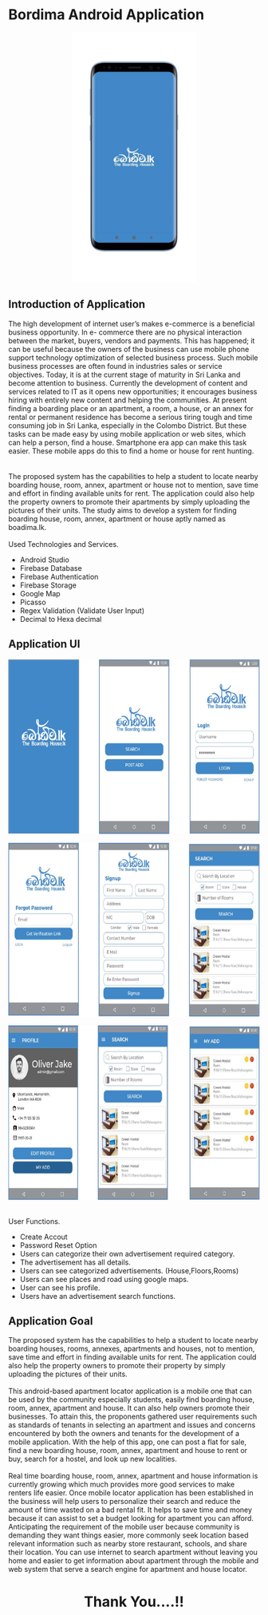 # Bordima Android Application
<p align="center" ><img src="UI/photo_2020-09-03_19-51-02.jpg" width="250" height="500"></p>

## Introduction of Application
<div>
    <body>
          The high development of internet user’s makes e-commerce is a beneficial business opportunity. In e- commerce there are no physical interaction between the market, 
          buyers, vendors and payments. This has happened; it can be useful because the owners of the business can use mobile phone support technology optimization of selected 
          business process. Such mobile business processes are often found in industries sales or service objectives. Today, it is at the current stage of maturity in Sri Lanka 
          and become attention to business. Currently the development of content and services related to IT as it opens new opportunities; it encourages business hiring with 
          entirely new content and helping the communities. At present finding a boarding place or an apartment, a room, a house, or an annex for rental or permanent residence 
          has become a serious tiring tough and time consuming job in Sri Lanka, especially in the Colombo District. But these tasks can be made easy by using mobile application 
          or web sites, which can help a person, find a house. Smartphone era app can make this task easier. These mobile apps do this to find a home or house for rent hunting.<br><br><br>
          The proposed system has the capabilities to help a student to locate nearby boarding house, room, annex, apartment or house not to mention, save time and effort in finding available 
          units for rent. The application could also help the property owners to promote their apartments by simply uploading the pictures of their units. The study aims to develop a system for 
          finding boarding house, room, annex, apartment or house aptly named as boadima.lk.<br><br>
     </body>
     <div>
         <body>Used Technologies and Services.</body>
     <div>
       <ul>
           <li>Android Studio</li>
           <li>Firebase Database</li>
           <li>Firebase Authentication</li>
           <li>Firebase Storage</li>
           <li>Google Map</li>
           <li>Picasso</li>
           <li>Regex Validation (Validate User Input)</li>
           <li>Decimal to Hexa decimal</li>
       </ul>
</div>

## Application UI
<p align="center" ><img src="UI/b2.JPG" width="600" height="350"></p>
<p align="center" ><img src="UI/b1.JPG" width="600" height="350"></p>
<p align="center" ><img src="UI/b3.JPG" width="600" height="350"></p>
<div>
         <br><body>User Functions.</body>
     <div>
       <ul>
           <li>Create Accout</li>
           <li>Password Reset Option</li>
           <li>Users can categorize their own advertisement required category.</li>
           <li>The advertisement has all details.</li>
           <li>Users can see categorized advertisements. (House,Floors,Rooms)</li>
           <li>Users can see places and road using google maps.</li>
           <li>User can see his profile.</li>
           <li>Users have an advertisement search functions.</li>
       </ul>
  
       
## Application Goal
<div>
   <body>
       The proposed system has the capabilities to help a student to locate nearby boarding houses, rooms, annexes, apartments and houses, not to mention, save time and effort in finding available 
        units for rent. The application could also help the property owners to promote their property by simply uploading the pictures of their units. <br><br>This android-based apartment locator application 
        is a mobile one that can be used by the community especially students, easily find boarding house, room, annex, apartment and house. It can also help owners promote their businesses. To attain this, 
        the proponents gathered user requirements such as standards of tenants in selecting an apartment and issues and concerns encountered by both the owners and tenants for the development of a mobile application. 
        With the help of this app, one can post a flat for sale, find a new boarding house, room, annex, apartment and house to rent or buy, search for a hostel, and look up new localities. <br><br>Real time boarding house, 
        room, annex, apartment and house information is currently growing which much provides more good services to make renters life easier. Once mobile locator application has been established in the business will help users 
        to personalize their search and reduce the amount of time wasted on a bad rental fit. It helps to save time and money because it can assist to set a budget looking for apartment you can afford. Anticipating the 
        requirement of the mobile user because community is demanding they want things easier, more commonly seek location based relevant information such as nearby store restaurant, schools, and share their location. You 
        can use internet to search apartment without leaving you home and easier to get information about apartment through the mobile and web system that serve a search engine for apartment and house locator.
   </body>
</div>

<h1 align="center">Thank You....!!</h1>
